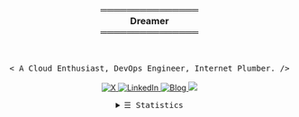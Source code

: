 <h3 align="center">
    <p align="center">
    ═══════════════
        <br>
        <b>Dreamer</b>
        <br>
    ═══════════════
    </p>
</h3>
<br>
<p align="center">
        <samp>
                < A Cloud Enthusiast, DevOps Engineer, Internet Plumber. />
                <br>
                <br>
        </samp>
        <a href="https://twitter.com/SinaZer0Power" target="_blank"><img alt="X"
        src="https://img.shields.io/badge/-Twitter-2d2d2d?style=flat-square&logo=X&logoColor=white">
        </a>
        <a href="https://www.linkedin.com/in/sina-aboutalebi-8b64762b9" target="_blank"><img alt="LinkedIn"
        src="https://custom-icon-badges.demolab.com/badge/-LinkedIn-2d2d2d?style=flat-square&logo=linkedin-white&logoColor=white">
        </a>
        <a href="http://www.sinaaboutalebi.ir/" target="_blank"><img alt="Blog"
        src="https://img.shields.io/badge/-Blog-2d2d2d?style=flat-square&logo=Blogger&logoColor=white">
        </a>
        <a href="https://github.com/SinaAboutalebi/SinaAboutalebi.pdf/releases" target="_blank"><img src="https://img.shields.io/badge/Read%20the%20CV-2d2d2d?style=flat-square&logo=readthedocs&logoColor=white">
        </a>
</p>
<details align="center">
    <summary> <samp>&#9776; Statistics</samp></summary>
    <p align="center">
        <br>
        <img alt="Profile Views" src="https://profile-counter.glitch.me/SinaAboutalebi/count.svg?" />
        <br>
        <br>
        <img alt="Sina Aboutalebi GitHub Stats" src="https://github-readme-stats.vercel.app/api?username=SinaAboutalebi&show_icons=true&theme=tokyonight&border_radius=20&card_width=500&count_private=true" />
        <br>
        <img src="https://streak-stats.demolab.com/?user=SinaAboutalebi&show_icons=true&theme=tokyonight&border_radius=20&card_width=500">
        <br>
</details>
